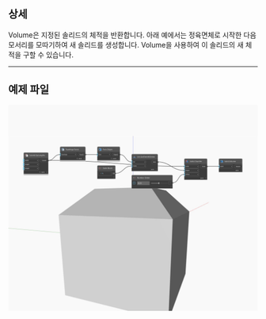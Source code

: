 ## 상세
Volume은 지정된 솔리드의 체적을 반환합니다. 아래 예에서는 정육면체로 시작한 다음 모서리를 모따기하여 새 솔리드를 생성합니다. Volume을 사용하여 이 솔리드의 새 체적을 구할 수 있습니다.
___
## 예제 파일

![Volume](./Autodesk.DesignScript.Geometry.Solid.Volume_img.jpg)

